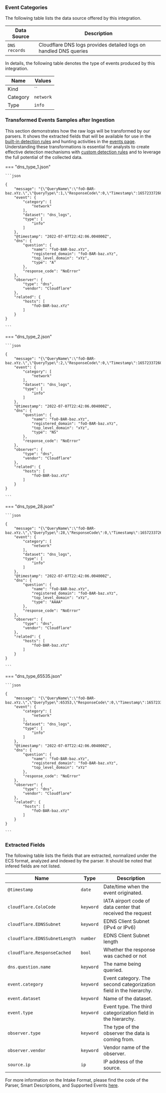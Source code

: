 
### Event Categories


The following table lists the data source offered by this integration.

| Data Source | Description                          |
| ----------- | ------------------------------------ |
| `DNS records` | Cloudflare DNS logs provides detailed logs on handled DNS queries |





In details, the following table denotes the type of events produced by this integration.

| Name | Values |
| ---- | ------ |
| Kind | `` |
| Category | `network` |
| Type | `info` |




### Transformed Events Samples after Ingestion

This section demonstrates how the raw logs will be transformed by our parsers. It shows the extracted fields that will be available for use in the [built-in detection rules](/xdr/features/detect/rules_catalog.md) and hunting activities in the [events page](/xdr/features/investigate/events.md). Understanding these transformations is essential for analysts to create effective detection mechanisms with [custom detection rules](/xdr/features/detect/sigma.md) and to leverage the full potential of the collected data.

=== "dns_type_1.json"

    ```json
	
    {
        "message": "{\"QueryName\":\"foO-BAR-baz.xYz.\",\"QueryType\":1,\"ResponseCode\":0,\"Timestamp\":1657233726004000000}\n",
        "event": {
            "category": [
                "network"
            ],
            "dataset": "dns_logs",
            "type": [
                "info"
            ]
        },
        "@timestamp": "2022-07-07T22:42:06.004000Z",
        "dns": {
            "question": {
                "name": "foO-BAR-baz.xYz",
                "registered_domain": "foO-BAR-baz.xYz",
                "top_level_domain": "xYz",
                "type": "A"
            },
            "response_code": "NoError"
        },
        "observer": {
            "type": "dns",
            "vendor": "Cloudflare"
        },
        "related": {
            "hosts": [
                "foO-BAR-baz.xYz"
            ]
        }
    }
    	
	```


=== "dns_type_2.json"

    ```json
	
    {
        "message": "{\"QueryName\":\"foO-BAR-baz.xYz.\",\"QueryType\":2,\"ResponseCode\":0,\"Timestamp\":1657233726004000000}\n",
        "event": {
            "category": [
                "network"
            ],
            "dataset": "dns_logs",
            "type": [
                "info"
            ]
        },
        "@timestamp": "2022-07-07T22:42:06.004000Z",
        "dns": {
            "question": {
                "name": "foO-BAR-baz.xYz",
                "registered_domain": "foO-BAR-baz.xYz",
                "top_level_domain": "xYz",
                "type": "NS"
            },
            "response_code": "NoError"
        },
        "observer": {
            "type": "dns",
            "vendor": "Cloudflare"
        },
        "related": {
            "hosts": [
                "foO-BAR-baz.xYz"
            ]
        }
    }
    	
	```


=== "dns_type_28.json"

    ```json
	
    {
        "message": "{\"QueryName\":\"foO-BAR-baz.xYz.\",\"QueryType\":28,\"ResponseCode\":0,\"Timestamp\":1657233726004000000}\n",
        "event": {
            "category": [
                "network"
            ],
            "dataset": "dns_logs",
            "type": [
                "info"
            ]
        },
        "@timestamp": "2022-07-07T22:42:06.004000Z",
        "dns": {
            "question": {
                "name": "foO-BAR-baz.xYz",
                "registered_domain": "foO-BAR-baz.xYz",
                "top_level_domain": "xYz",
                "type": "AAAA"
            },
            "response_code": "NoError"
        },
        "observer": {
            "type": "dns",
            "vendor": "Cloudflare"
        },
        "related": {
            "hosts": [
                "foO-BAR-baz.xYz"
            ]
        }
    }
    	
	```


=== "dns_type_65535.json"

    ```json
	
    {
        "message": "{\"QueryName\":\"foO-BAR-baz.xYz.\",\"QueryType\":65353,\"ResponseCode\":0,\"Timestamp\":1657233726004000000}\n",
        "event": {
            "category": [
                "network"
            ],
            "dataset": "dns_logs",
            "type": [
                "info"
            ]
        },
        "@timestamp": "2022-07-07T22:42:06.004000Z",
        "dns": {
            "question": {
                "name": "foO-BAR-baz.xYz",
                "registered_domain": "foO-BAR-baz.xYz",
                "top_level_domain": "xYz"
            },
            "response_code": "NoError"
        },
        "observer": {
            "type": "dns",
            "vendor": "Cloudflare"
        },
        "related": {
            "hosts": [
                "foO-BAR-baz.xYz"
            ]
        }
    }
    	
	```





### Extracted Fields

The following table lists the fields that are extracted, normalized under the ECS format, analyzed and indexed by the parser. It should be noted that infered fields are not listed.

| Name | Type | Description                |
| ---- | ---- | ---------------------------|
|`@timestamp` | `date` | Date/time when the event originated. |
|`cloudflare.ColoCode` | `keyword` | IATA airport code of data center that received the request |
|`cloudflare.EDNSSubnet` | `keyword` | EDNS Client Subnet (IPv4 or IPv6) |
|`cloudflare.EDNSSubnetLength` | `number` | EDNS Client Subnet length |
|`cloudflare.ResponseCached` | `bool` | Whether the response was cached or not |
|`dns.question.name` | `keyword` | The name being queried. |
|`event.category` | `keyword` | Event category. The second categorization field in the hierarchy. |
|`event.dataset` | `keyword` | Name of the dataset. |
|`event.type` | `keyword` | Event type. The third categorization field in the hierarchy. |
|`observer.type` | `keyword` | The type of the observer the data is coming from. |
|`observer.vendor` | `keyword` | Vendor name of the observer. |
|`source.ip` | `ip` | IP address of the source. |



For more information on the Intake Format, please find the code of the Parser, Smart Descriptions, and Supported Events [here](https://github.com/SEKOIA-IO/intake-formats/tree/main/Cloudflare/dns_logs).